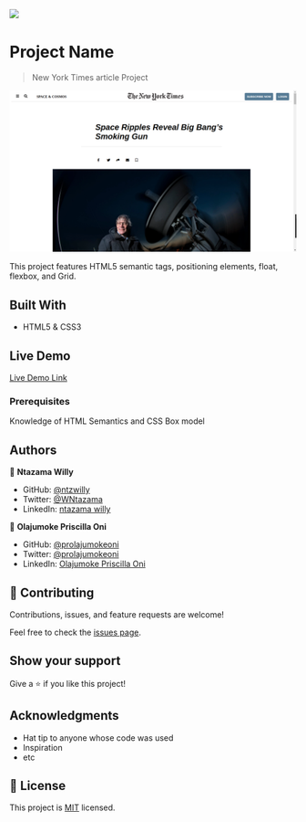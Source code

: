 ![](https://img.shields.io/badge/Microverse-blueviolet)

# Project Name

> New York Times article Project

![screenshot](app_screenshot.png)

This project features HTML5 semantic tags, positioning elements, float, flexbox, and Grid.

## Built With

- HTML5 & CSS3

## Live Demo

[Live Demo Link](https://ntzwilly.github.io/New-York-Times-/)


### Prerequisites

Knowledge of HTML Semantics and CSS Box model


## Authors

👤 **Ntazama Willy**

- GitHub: [@ntzwilly](https://github.com/ntzwilly)
- Twitter: [@WNtazama](https://twitter.com/WNtazama)
- LinkedIn: [ntazama willy](www.linkedin.com/in/ntazama-willy-b676b7aa)

👤 **Olajumoke Priscilla Oni**

- GitHub: [@prolajumokeoni](https://github.com/prolajumokeoni)
- Twitter: [@prolajumokeoni](https://twitter.com/prolajumokeoni?lang=en)
- LinkedIn: [Olajumoke Priscilla Oni](https://www.linkedin.com/in/olajumoke-priscilla-oni-44a48b162/?originalSubdomain=ng)

## 🤝 Contributing

Contributions, issues, and feature requests are welcome!

Feel free to check the [issues page](issues/).

## Show your support

Give a ⭐️ if you like this project!

## Acknowledgments

- Hat tip to anyone whose code was used
- Inspiration
- etc

## 📝 License

This project is [MIT](lic.url) licensed.
